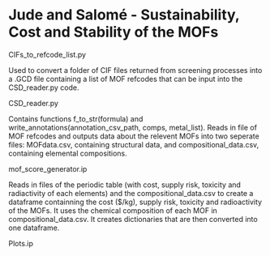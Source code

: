 # Jude and Salomé - Sustainability, Cost and Stability of the MOFs


CIFs_to_refcode_list.py

Used to convert a folder of CIF files returned from screening processes into a .GCD file containing a list of MOF refcodes that can be input into the CSD_reader.py code.

CSD_reader.py

Contains functions f_to_str(formula) and write_annotations(annotation_csv_path, comps, metal_list).
Reads in file of MOF refcodes and outputs data about the relevent MOFs into two seperate files: MOFdata.csv, containing structural data, and compositional_data.csv, containing elemental compositions.

mof_score_generator.ip

Reads in files of the periodic table (with cost, supply risk, toxicity and radiactivity of each elements) and the compositional_data.csv to create a dataframe containning the cost ($/kg), supply risk, toxicity and radioactivity of the MOFs. It uses the chemical composition of each MOF in compositional_data.csv. It creates dictionaries that are then converted into one dataframe.

Plots.ip


